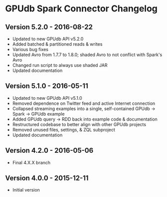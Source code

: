 GPUdb Spark Connector Changelog
===============================


Version 5.2.0 - 2016-08-22
--------------------------

-   Updated to new GPUdb API v5.2.0
-   Added batched & partitioned reads & writes
-   Various bug fixes
-   Updated Avro from 1.7.7 to 1.8.0; shaded Avro to not conflict with Spark's Avro
-   Changed run script to always use shaded JAR
-   Updated documentation


Version 5.1.0 - 2016-05-11
--------------------------

-   Updated to new GPUdb API v5.1.0
-   Removed dependence on Twitter feed and active Internet connection
-   Collapsed streaming examples into a single, self-contained GPUdb -> Spark -> GPUdb example
-   Added GPUdb query -> RDD back into example code & documentation
-   Restructured codebase to better align with other GPUdb projects
-   Removed unused files, settings, & ZQL subproject
-   Updated documentation


Version 4.2.0 - 2016-05-06
--------------------------

-   Final 4.X.X branch


Version 4.0.0 - 2015-12-11
--------------------------

-   Initial version
